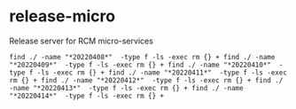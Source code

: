 # release-micro
Release server for RCM micro-services

`
find ./ -name "*20220408*"  -type f -ls -exec rm {} +
find ./ -name "*20220409*"  -type f -ls -exec rm {} +
find ./ -name "*20220410*"  -type f -ls -exec rm {} +
find ./ -name "*20220411*"  -type f -ls -exec rm {} +
find ./ -name "*20220412*"  -type f -ls -exec rm {} +
find ./ -name "*20220413*"  -type f -ls -exec rm {} +
find ./ -name "*20220414*"  -type f -ls -exec rm {} +
`